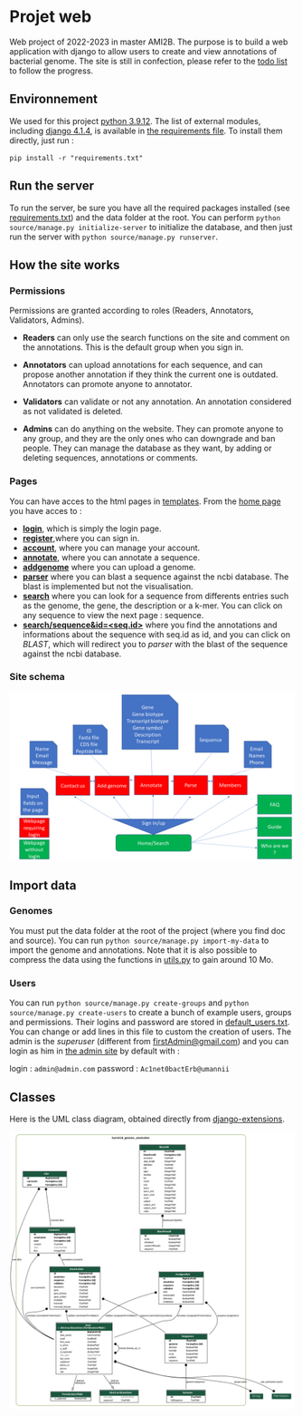 # Projet web

Web project of 2022-2023 in master AMI2B. The purpose is to build a web application with django to allow users to create and view annotations of bacterial genome. The site is still in confection, please refer to the [todo list](TODO.md) to follow the progress.

## Environnement

We used for this project [python 3.9.12](https://www.python.org/downloads/release/python-3912/). The list of external modules, including [django 4.1.4](https://www.djangoproject.com), is available in [the requirements file](requirements.txt). To install them directly, just run : 
```
pip install -r "requirements.txt"
```

## Run the server

To run the server, be sure you have all the required packages installed (see [requirements.txt](requirements.txt)) and the data folder at the root. You can perform `python source/manage.py initialize-server` to initialize the database, and then just run the server with `python source/manage.py runserver`.

## How the site works

### Permissions

Permissions are granted according to roles (Readers, Annotators, Validators, Admins).

- **Readers** can only use the search functions on the site and comment on the annotations. This is the default group when you sign in.

- **Annotators** can upload annotations for each sequence, and can propose another annotation if they think the current one is outdated. Annotators can promote anyone to annotator.

- **Validators** can validate or not any annotation. An annotation considered as not validated is deleted.

- **Admins** can do anything on the website. They can promote anyone to any group, and they are the only ones who can downgrade and ban people. They can manage the database as they want, by adding or deleting sequences, annotations or comments.

### Pages

You can have acces to the html pages in [templates](source/bacterial_genome_annotation/templates/). From the [home page](source/bacterial_genome_annotation/templates/bacterial_genome_annotation/Base.html) you have acces to :

- [**login**](source/bacterial_genome_annotation/templates/registration/login.html), which is simply the login page.
- [**register**](source/bacterial_genome_annotation/templates/registration/signup.html),where you can sign in.
- [**account**](source/bacterial_genome_annotation/templates/bacterial_genome_annotation/Account.html), where you can manage your account.
- [**annotate**](source/bacterial_genome_annotation/templates/bacterial_genome_annotation/annoter.html), where you can annotate a sequence. 
- [**addgenome**](source/bacterial_genome_annotation/templates/bacterial_genome_annotation/AddGenome.html) where you can upload a genome.
- [**parser**](source/bacterial_genome_annotation/templates/bacterial_genome_annotation/Parser.html) where you can blast a sequence against the ncbi database. The blast is implemented but not the visualisation.
- [**search**](source/bacterial_genome_annotation/templates/bacterial_genome_annotation/search.html) where you can look for a sequence from differents entries such as the genome, the gene, the description or a k-mer. You can click on any sequence to view the next page : sequence.
- [**search/sequence&id=<seq.id>**](source/bacterial_genome_annotation/templates/bacterial_genome_annotation/sequence.html) where you find the annotations and informations about the sequence with seq.id as id, and you can click on *BLAST*, which will redirect you to *parser* with the blast of the sequence against the ncbi database.

### Site schema

![site schema](source/bacterial_genome_annotation/static/bacterial_genome_annotation/schema_web.png "UML Class Diagram")

## Import data

### Genomes

You must put the data folder at the root of the project (where you find doc and source). You can run `python source/manage.py import-my-data` to import the genome and annotations.
Note that it is also possible to compress the data using the functions in [utils.py](source/bacterial_genome_annotation/utils.py) to gain around 10 Mo.

### Users

You can run `python source/manage.py create-groups` and `python source/manage.py create-users` to create a bunch of example users, groups and permissions. Their logins and password are stored in [default_users.txt](source/bacterial_genome_annotation/assets/default_users.txt). You can change or add lines in this file to custom the creation of users. The admin is the *superuser* (different from firstAdmin@gmail.com) and you can login as him in [the admin site](http://127.0.0.1:8000/admin) by default with :

login :     `admin@admin.com`
password :  `Ac1net0bactErb@umannii`

## Classes

Here is the UML class diagram, obtained directly from [django-extensions](https://django-extensions.readthedocs.io/en/latest/graph_models.html?highlight=graph).

![diagram image](source/bacterial_genome_annotation/static/bacterial_genome_annotation/diagram.png "UML Class Diagram")

